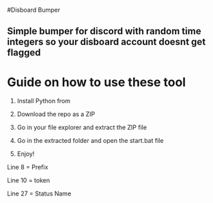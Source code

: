 #Disboard Bumper  
 
## Simple bumper for discord with random time integers so your disboard account doesnt get flagged 
 
# Guide on how to use these tool  
  
1. Install Python from  
  
2. Download the repo as a ZIP 
  
3. Go in your file explorer and extract the ZIP file
 
4. Go in the extracted folder and open the start.bat file

5. Enjoy!  
   
Line 8 = Prefix  
  
Line 10 = token  
  
Line 27 = Status Name    